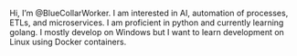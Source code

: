 
<!---
BlueCollarWorker/BlueCollarWorker is a ✨ special ✨ repository because its `README.md` (this file) appears on your GitHub profile.
You can click the Preview link to take a look at your changes.
--->

Hi, I’m @BlueCollarWorker. I am interested in AI, automation of processes, ETLs, and microservices. 
I am proficient in python and currently learning golang.
I mostly develop on Windows but I want to learn development on Linux using Docker containers.
